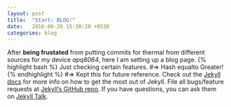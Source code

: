 ```yaml
---
layout: post
title:  "Start: BLOG!"
date:   2016-06-26 15:30:28 +0530
categories: blog
---
```


After **being frustated** from putting commits for thermal from different sources for my device _apq8064_, here I am setting up a blog page.
{% highlight bash %}
Just checking certain features.
#=> Hash equalto Greater!
{% endhighlight %}
#=> Kept this for future reference.
Check out the [Jekyll docs][jekyll-docs] for more info on how to get the most out of Jekyll. File all bugs/feature requests at [Jekyll’s GitHub repo][jekyll-gh]. If you have questions, you can ask them on [Jekyll Talk][jekyll-talk].

[jekyll-docs]: http://jekyllrb.com/docs/home
[jekyll-gh]:   https://github.com/jekyll/jekyll
[jekyll-talk]: https://talk.jekyllrb.com/
